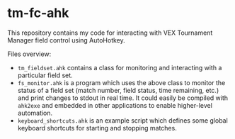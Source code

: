 # tm-fc-ahk
This repository contains my code for interacting with VEX Tournament Manager field control using AutoHotkey.

Files overview:
* `tm_fieldset.ahk` contains a class for monitoring and interacting with a particular field set.
* `fs_monitor.ahk` is a program which uses the above class to monitor the status of a field set (match number, field status, time remaining, etc.) and print changes to stdout in real time. It could easily be compiled with `ahk2exe` and embedded in other applications to enable higher-level automation.
* `keyboard_shortcuts.ahk` is an example script which defines some global keyboard shortcuts for starting and stopping matches.
